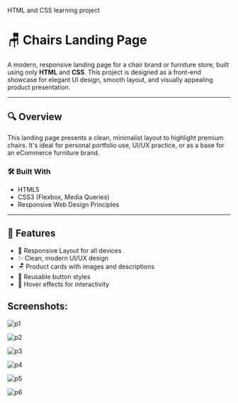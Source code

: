 HTML and CSS learning project
# 🪑 Chairs Landing Page

A modern, responsive landing page for a chair brand or furniture store, built using only **HTML** and **CSS**. This project is designed as a front-end showcase for elegant UI design, smooth layout, and visually appealing product presentation.

---

## 🔍 Overview

This landing page presents a clean, minimalist layout to highlight premium chairs. It's ideal for personal portfolio use, UI/UX practice, or as a base for an eCommerce furniture brand.

### 🛠️ Built With
- HTML5
- CSS3 (Flexbox, Media Queries)
- Responsive Web Design Principles
---

## 🚀 Features

- 🧭 Responsive Layout for all devices
- ✨ Clean, modern UI/UX design
- 🪑 Product cards with images and descriptions
- 🔘 Reusable button styles
- 🎯 Hover effects for interactivity

## Screenshots:
![p1](https://github.com/user-attachments/assets/b418a955-6a27-45eb-baba-cbb5884efd67)

![p2](https://github.com/user-attachments/assets/25f83348-17b7-496e-85c6-f20fc3aa68a0)


![p3](https://github.com/user-attachments/assets/d2e4d50e-e932-4b27-9054-8c0e51e0d787)


![p4](https://github.com/user-attachments/assets/ed384d70-57f1-4fae-91fa-728e41f2aac9)

![p5](https://github.com/user-attachments/assets/c0aad8bb-4585-4c35-bcd7-6430bcae342e)


![p6](https://github.com/user-attachments/assets/d089dfc9-cf66-498a-9c60-b332953017f0)

